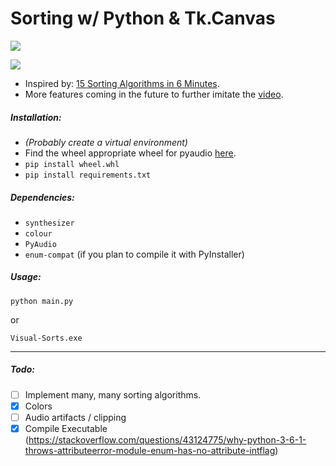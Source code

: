 # Sorting w/ Python & Tk.Canvas

![](https://i.imgur.com/AbFt8IC.png)

![](https://i.imgur.com/SxbhAcQ.png)

- Inspired by: [15 Sorting Algorithms in 6 Minutes](https://www.youtube.com/watch?v=kPRA0W1kECg).
- More features coming in the future to further imitate the [video](https://www.youtube.com/watch?v=kPRA0W1kECg).

##### Installation:

- *(Probably create a virtual environment)*
- Find the wheel appropriate wheel for pyaudio [here](https://www.lfd.uci.edu/~gohlke/pythonlibs/#pyaudio).
- `pip install wheel.whl`
- `pip install requirements.txt`

##### Dependencies:

- `synthesizer` 
- `colour`
- `PyAudio`
- `enum-compat` (if you plan to compile it with PyInstaller)

##### Usage:

`python main.py`

or

`Visual-Sorts.exe`

---

##### Todo:
- [ ] Implement many, many sorting algorithms.
- [x] Colors
- [ ] Audio artifacts / clipping
- [x] Compile Executable (https://stackoverflow.com/questions/43124775/why-python-3-6-1-throws-attributeerror-module-enum-has-no-attribute-intflag) 